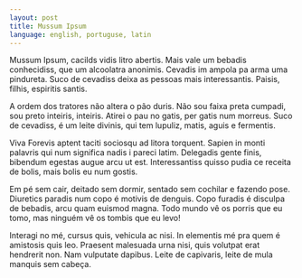 ```yaml
---
layout: post
title: Mussum Ipsum
language: english, portuguse, latin
---
```


Mussum Ipsum, cacilds vidis litro abertis. Mais vale um bebadis conhecidiss, que um alcoolatra anonimis. Cevadis im ampola pa arma uma pindureta. Suco de cevadiss deixa as pessoas mais interessantis. Paisis, filhis, espiritis santis.

A ordem dos tratores não altera o pão duris. Não sou faixa preta cumpadi, sou preto inteiris, inteiris. Atirei o pau no gatis, per gatis num morreus. Suco de cevadiss, é um leite divinis, qui tem lupuliz, matis, aguis e fermentis.

Viva Forevis aptent taciti sociosqu ad litora torquent. Sapien in monti palavris qui num significa nadis i pareci latim. Delegadis gente finis, bibendum egestas augue arcu ut est. Interessantiss quisso pudia ce receita de bolis, mais bolis eu num gostis.

Em pé sem cair, deitado sem dormir, sentado sem cochilar e fazendo pose. Diuretics paradis num copo é motivis de denguis. Copo furadis é disculpa de bebadis, arcu quam euismod magna. Todo mundo vê os porris que eu tomo, mas ninguém vê os tombis que eu levo!

Interagi no mé, cursus quis, vehicula ac nisi. In elementis mé pra quem é amistosis quis leo. Praesent malesuada urna nisi, quis volutpat erat hendrerit non. Nam vulputate dapibus. Leite de capivaris, leite de mula manquis sem cabeça.